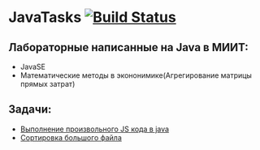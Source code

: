 JavaTasks [![Build Status](https://travis-ci.org/BioQwer/JavaTasks.svg?branch=master)](https://travis-ci.org/BioQwer/JavaTasks)
========

Лабораторные написанные на Java в МИИТ:
--------------
- JavaSE
- Математические методы в экононимике(Агрегирование матрицы прямых затрат)

Задачи:
------
- [Выполнение произвольного JS кода в java](https://github.com/BioQwer/JavaTasks/tree/master/src/main/java/preCompile)
- [Сортировка большого файла](https://github.com/BioQwer/JavaTasks/blob/master/src/main/scala/BigFilesSorter.scala)
